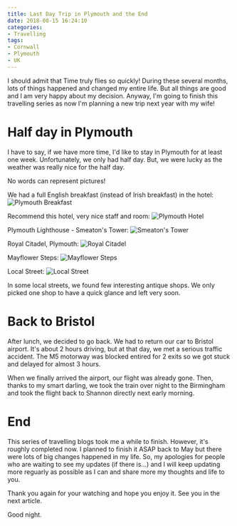 ```yaml
---
title: Last Day Trip in Plymouth and the End
date: 2018-08-15 16:24:10
categories:
- Travelling
tags:
- Cornwall
- Plymouth
- UK
---
```


I should admit that Time truly flies so quickly! During these several months, lots of things happened and changed my entire life. But all things are good and I am very happy about my decision. Anyway, I'm going to finish this travelling series as now I'm planning a new trip next year with my wife!

<!-- more -->

# Half day in Plymouth

I have to say, if we have more time, I'd like to stay in Plymouth for at least one week. Unfortunately, we only had half day. But, we were lucky as the weather was really nice for the half day.

No words can represent pictures!

We had a full English breakfast (instead of Irish breakfast) in the hotel:
![Plymouth Breakfast](plymouth_1.jpg)

Recommend this hotel, very nice staff and room:
![Plymouth Hotel](plymouth_2.jpg)

Plymouth Lighthouse - Smeaton's Tower:
![Smeaton's Tower](plymouth_3.jpg)

Royal Citadel, Plymouth:
![Royal Citadel](plymouth_4.jpg)

Mayflower Steps:
![Mayflower Steps](plymouth_5.jpg)

Local Street:
![Local Street](plymouth_6.jpg)

In some local streets, we found few interesting antique shops. We only picked one shop to have a quick glance and left very soon.

# Back to Bristol

After lunch, we decided to go back. We had to return our car to Bristol airport. It's about 2 hours driving, but at that day, we met a serious traffic accident. The M5 motorway was blocked entired for 2 exits so we got stuck and delayed for almost 3 hours.

When we finally arrived the airport, our flight was already gone. Then, thanks to my smart darling, we took the train over night to the Birmingham and took the flight back to Shannon directly next early morning.

# End

This series of travelling blogs took me a while to finish. However, it's roughly completed now. I planned to finish it ASAP back to May but there were lots of big changes happened in my life. So, my apologies for people who are waiting to see my updates (if there is...) and I will keep updating more reguarly as possible as I can and share more my thoughts and life to you.

Thank you again for your watching and hope you enjoy it. See you in the next article.

Good night.
